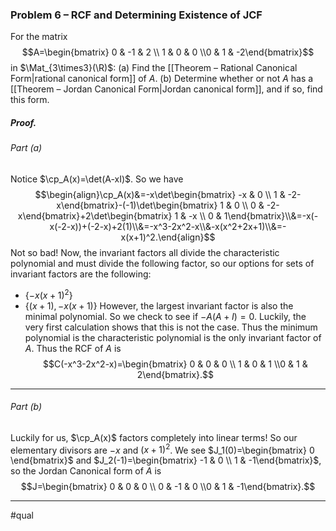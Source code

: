 ### Problem 6 – RCF and Determining Existence of JCF
For the matrix $$A=\begin{bmatrix} 0 & -1 & 2 \\ 1 & 0 & 0 \\0 & 1 & -2\end{bmatrix}$$in $\Mat_{3\times3}(\R)$:
(a) Find the [[Theorem – Rational Canonical Form|rational canonical form]] of $A$.
(b) Determine whether or not $A$ has a [[Theorem – Jordan Canonical Form|Jordan canonical form]], and if so, find this form.

##### *Proof*.
###### Part (a)
Notice $\cp_A(x)=\det(A-xI)$. So we have $$\begin{align}\cp_A(x)&=-x\det\begin{bmatrix} -x & 0 \\ 1 & -2-x\end{bmatrix}-(-1)\det\begin{bmatrix} 1 & 0 \\ 0 & -2-x\end{bmatrix}+2\det\begin{bmatrix} 1 & -x \\ 0 & 1\end{bmatrix}\\&=-x(-x(-2-x))+(-2-x)+2(1)\\&=-x^3-2x^2-x\\&-x(x^2+2x+1)\\&=-x(x+1)^2.\end{align}$$Not so bad! 
Now, the invariant factors all divide the characteristic polynomial and must divide the following factor, so our options for sets of invariant factors are the following:
- $\{-x(x+1)^2\}$
- $\{(x+1),-x(x+1)\}$
However, the largest invariant factor is also the minimal polynomial. So we check to see if $-A(A+I)=0$. Luckily, the very first calculation shows that this is not the case. Thus the minimum polynomial is the characteristic polynomial is the only invariant factor of $A$. Thus the RCF of $A$ is $$C(-x^3-2x^2-x)=\begin{bmatrix} 0 & 0 & 0 \\ 1 & 0 & 1 \\0 & 1 & 2\end{bmatrix}.$$
***
###### Part (b)
Luckily for us, $\cp_A(x)$ factors completely into linear terms! So our elementary divisors are $-x$ and $(x+1)^2$. We see $J_1(0)=\begin{bmatrix} 0 \end{bmatrix}$ and $J_2(-1)=\begin{bmatrix} -1 & 0 \\ 1 & -1\end{bmatrix}$, so the Jordan Canonical form of $A$ is $$J=\begin{bmatrix} 0 & 0 & 0 \\ 0 & -1 & 0 \\0 & 1 & -1\end{bmatrix}.$$
***
#qual